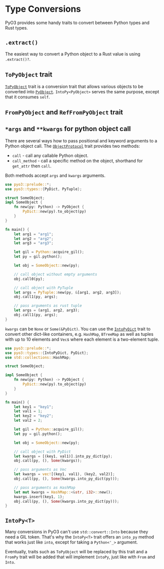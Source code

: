 # Type Conversions

PyO3 provides some handy traits to convert between Python types and Rust types.

## `.extract()`

The easiest way to convert a Python object to a Rust value is using `.extract()?`.

## `ToPyObject` trait

[`ToPyObject`] trait is a conversion trait that allows various objects to be
converted into [`PyObject`][PyObject]. `IntoPy<PyObject>` serves the
same purpose, except that it consumes `self`.

## `FromPyObject` and `RefFromPyObject` trait

## `*args` and `**kwargs` for python object call

There are several ways how to pass positional and keyword arguments to a Python object call.
The [`ObjectProtocol`][ObjectProtocol] trait provides two methods:

* `call` - call any callable Python object.
* `call_method` - call a specific method on the object, shorthand for `get_attr` then `call`.

Both methods accept `args` and `kwargs` arguments.

```rust
use pyo3::prelude::*;
use pyo3::types::{PyDict, PyTuple};

struct SomeObject;
impl SomeObject {
    fn new(py: Python) -> PyObject {
        PyDict::new(py).to_object(py)
    }
}

fn main() {
    let arg1 = "arg1";
    let arg2 = "arg2";
    let arg3 = "arg3";

    let gil = Python::acquire_gil();
    let py = gil.python();

    let obj = SomeObject::new(py);

    // call object without empty arguments
    obj.call0(py);

    // call object with PyTuple
    let args = PyTuple::new(py, &[arg1, arg2, arg3]);
    obj.call1(py, args);

    // pass arguments as rust tuple
    let args = (arg1, arg2, arg3);
    obj.call1(py, args);
}
```

`kwargs` can be `None` or `Some(&PyDict)`. You can use the
[`IntoPyDict`][IntoPyDict] trait to convert other dict-like containers, e.g. `HashMap`, `BTreeMap` as well as tuples with up to 10 elements and `Vec`s where each element is a two-element tuple.

```rust
use pyo3::prelude::*;
use pyo3::types::{IntoPyDict, PyDict};
use std::collections::HashMap;

struct SomeObject;

impl SomeObject {
    fn new(py: Python) -> PyObject {
        PyDict::new(py).to_object(py)
    }
}

fn main() {
    let key1 = "key1";
    let val1 = 1;
    let key2 = "key2";
    let val2 = 2;

    let gil = Python::acquire_gil();
    let py = gil.python();

    let obj = SomeObject::new(py);

    // call object with PyDict
    let kwargs = [(key1, val1)].into_py_dict(py);
    obj.call(py, (), Some(kwargs));

    // pass arguments as Vec
    let kwargs = vec![(key1, val1), (key2, val2)];
    obj.call(py, (), Some(kwargs.into_py_dict(py)));

    // pass arguments as HashMap
    let mut kwargs = HashMap::<&str, i32>::new();
    kwargs.insert(key1, 1);
    obj.call(py, (), Some(kwargs.into_py_dict(py)));
}
```

## `IntoPy<T>`

Many conversions in PyO3 can't use `std::convert::Into` because they need a GIL token. That's why the `IntoPy<T>` trait offers an `into_py` method that works just like `into`, except for taking a `Python<'_>` argument.

Eventually, traits such as `ToPyObject` will be replaced by this trait and a `FromPy` trait will be added that will implement `IntoPy`, just like with `From` and `Into`.

[`ToPyObject`]: https://docs.rs/pyo3/latest/pyo3/trait.ToPyObject.html
[PyObject]: https://docs.rs/pyo3/latest/pyo3/struct.PyObject.html
[PyTuple]: https://docs.rs/pyo3/latest/pyo3/types/struct.PyTuple.html
[ObjectProtocol]: https://docs.rs/pyo3/latest/pyo3/trait.ObjectProtocol.html
[IntoPyDict]: https://docs.rs/pyo3/latest/pyo3/types/trait.IntoPyDict.html
